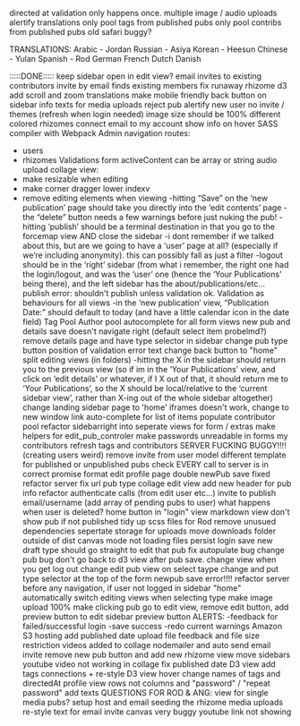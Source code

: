 directed at validation only happens once.
multiple image / audio uploads
alertify translations
only pool tags from published pubs
only pool contribs from published pubs
old safari buggy?

TRANSLATIONS:
Arabic - Jordan
Russian - Asiya
Korean - Heesun
Chinese - Yulan
Spanish - Rod
German
French
Dutch
Danish

:::::DONE:::::
keep sidebar open in edit view?
email invites to existing contributors
invite by email finds existing members
fix runaway rhizome
d3 add scroll and zoom
translations
make mobile friendly
back button on sidebar
info texts for media uploads
reject pub alertify
new user no invite / themes (refresh when login needed)
image size should be 100%
different colored rhizomes
connect email to my account
show info on hover
SASS compiler with Webpack
Admin navigation routes:
- users
- rhizomes
Validations form
activeContent can be array or string
audio upload
collage view: 
- make resizable when editing
- make corner dragger lower indexv
- remove editing elements when viewing
-hitting “Save” on the ‘new publication’ page should take you directly into the ‘edit contents’ page
-the “delete” button needs a few warnings before just nuking the pub!
-hitting ‘publish’ should be a terminal destination in that you go to the forcemap view AND close the sidebar
-i dont remember if we talked about this, but are we going to have a ‘user’ page at all? (especially if we’re including anonymity). this can possibly fall as just a filter
-logout should be in the ‘right’ sidebar (from what i remember, the right one had the login/logout, and was the ‘user’ one (hence the ‘Your Publications’ being there), and the left sidebar has the about/publications/etc…
publish error: shouldn't publish unless validation ok.
Validation as behaviours for all views
-in the ‘new publication’ view, “Publication Date:” should default to today (and have a little calendar icon in the date field)
Tag Pool
Author pool 
autocomplete for all form views
new pub and details save doesn't navigate right (default select item probelmd?)
remove details page and have type selector in sidebar
change pub type button
position of validation error text
change back button to "home"
split editing views (in folders)
-hitting the X in the sidebar should return you to the previous view (so if im in the ‘Your Publications’ view, and click on ‘edit details’ or whatever, if I X out of that, it should return me to ‘Your Publications’, so the X should be local/relative to the ‘current sidebar view’, rather than X-ing out of the whole sidebar altogether)
change landing sidebar page to 'home'
iframes doesn't work, change to new window link
auto-complete for list of items
populate contributor pool
refactor sidebarright into seperate views for form / extras
make helpers for edit_pub_controler
make passwords unreadable in forms
my contributors
refresh tags and contributors
SERVER FUCKING BUGGY!!!! (creating users weird)
remove invite from user model
different template for published or unpublished pubs
check EVERY call to server is in correct promise format
edit profile page
double newPub save fixed
refactor server
fix url pub type
collage edit view
add new header for pub info
refactor authenticate calls (from edit user etc...)
invite to publish email/username (add array of pending pubs to user)
what happens when user is deleted?
home button in "login" view
markdown view
don't show pub if not published
tidy up scss files for Rod
remove unusued dependencies
sepertate storage for uploads
move downloads folder outside of dist
canvas mode not loading files
persist login
save new draft type should go straight to edit that pub
fix autopulate bug
change pub bug
don't go back to d3 view after pub save.
change view when you get log out
change edit pub view on select taype change and put type selector at the top of the form
newpub save error!!!!
refactor server
before any navigation, if user not logged in sidebar "home"
automatically switch editing views when selecting type
make image upload 100%
make clicking pub go to edit view, remove edit button, add preview button to edit sidebar
preview button
ALERTS:
-feedback for failed/successful login
-save success
-redo current warnings
Amazon S3 hosting
add published date
upload file feedback and file size restriction
videos added to collage
nodemailer and auto send email invite
remove new pub button and add new rhizome view
move sidebars
youtube video not working in collage
fix published date
D3 view add tags connections + re-style
D3 view hover
change names of tags and directedAt
profile view rows not columns and "password" / "repeat password"
add texts
QUESTIONS FOR ROD & ANG:
view for single media pubs?
setup host and email
seeding the rhizome
media uploads re-style
text for email invite
canvas very buggy
youtube link not showing
